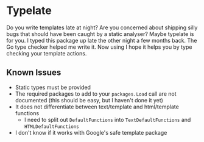 # Typelate

Do you write templates late at night?
Are you concerned about shipping silly bugs that should have been caught by a static analyser?
Maybe typelate is for you.
I typed this package up late the other night a few months back.
The Go type checker helped me write it.
Now using  I hope it helps you by type checking your template actions.

## Known Issues
- Static types must be provided
- The required packages to add to your `packages.Load` call are not documented (this should be easy, but I haven't done it yet)
- It does not differentiate between text/template and html/template functions
  - I need to split out `DefaultFunctions` into `TextDefaultFunctions` and `HTMLDefaultFunctions`
- I don't know if it works with Google's safe template package

